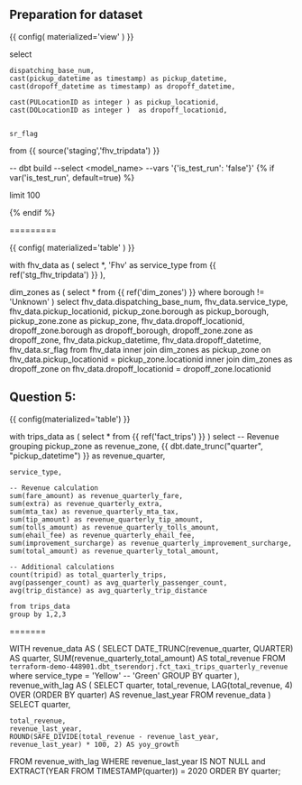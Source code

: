 ## Preparation for dataset

{{
    config(
        materialized='view'
    )
}}

select

    dispatching_base_num,    
    cast(pickup_datetime as timestamp) as pickup_datetime,
    cast(dropoff_datetime as timestamp) as dropoff_datetime,
    
    cast(PULocationID as integer ) as pickup_locationid,
    cast(DOLocationID as integer )  as dropoff_locationid,

    
    sr_flag
    
from {{ source('staging','fhv_tripdata') }}


-- dbt build --select <model_name> --vars '{'is_test_run': 'false'}'
{% if var('is_test_run', default=true) %}

  limit 100

{% endif %}

=========

{{
    config(
        materialized='table'
    )
}}

with fhv_data as (
    select *,
        'Fhv' as service_type
    from {{ ref('stg_fhv_tripdata') }}
),

dim_zones as (
    select * from {{ ref('dim_zones') }}
    where borough != 'Unknown'
)
select 
    fhv_data.dispatching_base_num,
    fhv_data.service_type,
    fhv_data.pickup_locationid,
    pickup_zone.borough as pickup_borough,
    pickup_zone.zone as pickup_zone,
    fhv_data.dropoff_locationid,
    dropoff_zone.borough as dropoff_borough,
    dropoff_zone.zone as dropoff_zone,
    fhv_data.pickup_datetime,
    fhv_data.dropoff_datetime,
    fhv_data.sr_flag
from fhv_data
inner join dim_zones as pickup_zone
on fhv_data.pickup_locationid = pickup_zone.locationid
inner join dim_zones as dropoff_zone
on fhv_data.dropoff_locationid = dropoff_zone.locationid




## Question 5:

{{ config(materialized='table') }}

with trips_data as (
    select * from {{ ref('fact_trips') }}
)
    select 
    -- Revenue grouping 
    pickup_zone as revenue_zone,
    {{ dbt.date_trunc("quarter", "pickup_datetime") }} as revenue_quarter, 

    service_type, 

    -- Revenue calculation 
    sum(fare_amount) as revenue_quarterly_fare,
    sum(extra) as revenue_quarterly_extra,
    sum(mta_tax) as revenue_quarterly_mta_tax,
    sum(tip_amount) as revenue_quarterly_tip_amount,
    sum(tolls_amount) as revenue_quarterly_tolls_amount,
    sum(ehail_fee) as revenue_quarterly_ehail_fee,
    sum(improvement_surcharge) as revenue_quarterly_improvement_surcharge,
    sum(total_amount) as revenue_quarterly_total_amount,

    -- Additional calculations
    count(tripid) as total_quarterly_trips,
    avg(passenger_count) as avg_quarterly_passenger_count,
    avg(trip_distance) as avg_quarterly_trip_distance

    from trips_data
    group by 1,2,3

=======

WITH revenue_data AS (
    SELECT 
        DATE_TRUNC(revenue_quarter, QUARTER) AS quarter,
        SUM(revenue_quarterly_total_amount) AS total_revenue
    FROM `terraform-demo-448901.dbt_tserendorj.fct_taxi_trips_quarterly_revenue`
    where service_type = 'Yellow' -- 'Green'
    GROUP BY quarter
),
revenue_with_lag AS (
    SELECT 
        quarter,
        total_revenue,
        LAG(total_revenue, 4) OVER (ORDER BY quarter) AS revenue_last_year
    FROM revenue_data
)
SELECT 
    quarter,
    
    total_revenue,
    revenue_last_year,
    ROUND(SAFE_DIVIDE(total_revenue - revenue_last_year, revenue_last_year) * 100, 2) AS yoy_growth
FROM revenue_with_lag
WHERE revenue_last_year IS NOT NULL and EXTRACT(YEAR FROM TIMESTAMP(quarter)) = 2020
ORDER BY quarter;
